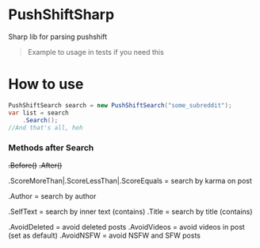 # PushShiftSharp
Sharp lib for parsing pushshift

> Example to usage in tests if you need this

# How to use

```c#
PushShiftSearch search = new PushShiftSearch("some_subreddit");
var list = search
    .Search();
//And that's all, heh
```
### Methods after Search
~~.Before()~~
~~.After()~~

.ScoreMoreThan|.ScoreLessThan|.ScoreEquals = search by karma on post

.Author          = search by author

.SelfText        = search by inner text (contains)
.Title           = search by title (contains)

.AvoidDeleted    = avoid deleted posts 
.AvoidVideos     = avoid videos in post (set as default)
.AvoidNSFW       = avoid NSFW and SFW posts


